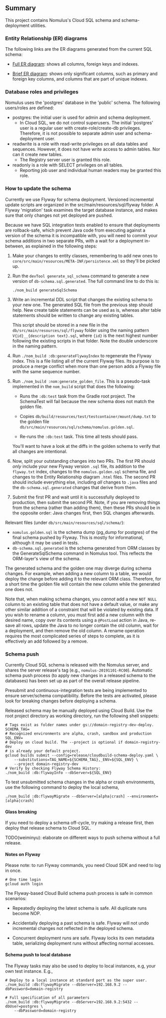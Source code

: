 ## Summary

This project contains Nomulus's Cloud SQL schema and schema-deployment
utilities.

### Entity Relationship (ER) diagrams

The following links are the ER diagrams generated from the current SQL schema:

* [Full ER diagram](https://storage.googleapis.com/domain-registry-dev-er-diagram/full_er_diagram.html): 
shows all columns, foreign keys and indexes.

* [Brief ER diagram](https://storage.googleapis.com/domain-registry-dev-er-diagram/brief_er_diagram.html): 
shows only significant columns, such as primary and foreign key columns, and 
columns that are part of unique indexes.

### Database roles and privileges

Nomulus uses the 'postgres' database in the 'public' schema. The following
users/roles are defined:

*   postgres: the initial user is used for admin and schema deployment.
    *   In Cloud SQL, we do not control superusers. The initial 'postgres' user
        is a regular user with create-role/create-db privileges. Therefore, it
        is not possible to separate admin user and schema-deployment user.
*   readwrite is a role with read-write privileges on all data tables and
    sequences. However, it does not have write access to admin tables. Nor can
    it create new tables.
    *   The Registry server user is granted this role.
*   readonly is a role with SELECT privileges on all tables.
    *   Reporting job user and individual human readers may be granted this
        role.

### How to update the schema

Currently we use Flyway for schema deployment. Versioned incremental update
scripts are organized in the src/main/resources/sql/flyway folder. A Flyway
'migration' task examines the target database instance, and makes sure that only
changes not yet deployed are pushed.

Because we have SQL integration tests enabled to ensure that deployments are
rollback-safe, which prevent Java code from executing against a version of the
schema it is incompatible with, you will need to commit your schema additions in
two separate PRs, with a wait for a deployment in-between, as explained in the
following steps:

1.  Make your changes to entity classes, remembering to add new ones to
    `core/src/main/resources/META-INF/persistence.xml` so they'll be picked up.
2.  Run the `devTool generate_sql_schema` command to generate a new version of
    `db-schema.sql.generated`. The full command line to do this is:

    `./nom_build generateSqlSchema`

3.  Write an incremental DDL script that changes the existing schema to your new
    one. The generated SQL file from the previous step should help. New create
    table statements can be used as is, whereas alter table statements should be
    written to change any existing tables.

    This script should be stored in a new file in the
    `db/src/main/resources/sql/flyway` folder using the naming pattern
    `V{id}__{description text}.sql`, where `{id}` is the next highest number
    following the existing scripts in that folder. Note the double underscore in
    the naming pattern.

4.  Run `./nom_build :db:generateFlywayIndex` to regenerate the Flyway index.
    This is a file listing all of the current Flyway files.  Its purpose is to
    produce a merge conflict when more than one person adds a Flyway file with
    the same sequence number.

5.  Run `./nom_build :nom:generate_golden_file`. This is a pseudo-task
    implemented in the `nom_build` script that does the following:

    -   Runs the `:db:test` task from the Gradle root project. The SchemaTest
        will fail because the new schema does not match the golden file.

    -   Copies `db/build/resources/test/testcontainer/mount/dump.txt` to the
        golden file `db/src/main/resources/sql/schema/nomulus.golden.sql`.

    -   Re-runs the `:db:test` task. This time all tests should pass.

    You'll want to have a look at the diffs in the golden schema to verify that
    all changes are intentional.
6.  Now, split your outstanding changes into two PRs. The first PR should _only_
    include your new Flyway version `.sql` file, its addition to the `flyway.txt`
    index, changes to the `nomulus.golden.sql` schema file, and changes to the
    Entity Relationship diagram `.html` files. The second PR should include
    everything else, including _all_ changes to `.java` files and the
    `db-schema.sql.generated` changes that derive from them.
7.  Submit the first PR and wait until it is successfully deployed to production,
    then submit the second PR. Note, if you are removing things from the schema
    (rather than adding them), then these PRs should be in the opposite order:
    Java changes first, then SQL changes afterwards.

Relevant files (under `db/src/main/resources/sql/schema/`):

*   `nomulus.golden.sql` is the schema dump (pg_dump for postgres) of the final
    schema pushed by Flyway. This is mostly for informational, although it may
    be used in tests.
*   `db-schema.sql.generated` is the schema generated from ORM classes by the
    GenerateSqlSchema command in Nomulus tool. This reflects the ORM-layer's
    view of the schema.

The generated schema and the golden one may diverge during schema changes. For
example, when adding a new column to a table, we would deploy the change before
adding it to the relevant ORM class. Therefore, for a short time the golden file
will contain the new column while the generated one does not.

Note that, when making schema changes, you _cannot_ add a new `NOT NULL` column
to an existing table that does not have a default value, or make any other
similar addition of a constraint that will be violated by existing data. If you
wish to rename a column, you must first add a new column with the desired name,
copy over its contents using a `@PostLoad` action in Java, re-save all rows,
update the Java to no longer contain the old column, wait for a deployment, and
then remove the old column. A rename operation requires the most complicated
series of steps to complete, as it is effectively an add followed by a remove.

### Schema push

Currently Cloud SQL schema is released with the Nomulus server, and shares the
server release's tag (e.g., `nomulus-20191101-RC00`). Automatic schema push
process (to apply new changes in a released schema to the databases) has been
set up as part of the overall release pipeline.

Presubmit and continuous-integration tests are being implemented to ensure
server/schema compatibility. Before the tests are activated, please look for
breaking changes before deploying a schema.

Released schema may be manually deployed using Cloud Build. Use the root
project directory as working directory, run the following shell snippets:

```shell
# Tags exist as folder names under gs://domain-registry-dev-deploy.
SCHEMA_TAG=
# Recognized environments are alpha, crash, sandbox and production
SQL_ENV=
# Deploy on cloud build. The --project is optional if domain-registry-dev
# is already your default project.
gcloud builds submit --config=release/cloudbuild-schema-deploy.yaml \
    --substitutions=TAG_NAME=${SCHEMA_TAG},_ENV=${SQL_ENV} \
    --project domain-registry-dev
# Verify by checking Flyway Schema History:
./nom_build :db:flywayInfo --dbServer=${SQL_ENV}
```

To test unsubmitted schema changes in the alpha or crash environments, use the
following command to deploy the local schema,

```shell
./nom_build :db:flywayMigrate --dbServer=[alpha|crash] --environment=[alpha|crash]
```

#### Glass breaking

If you need to deploy a schema off-cycle, try making a release first, then
deploy that release schema to Cloud SQL.

TODO(weiminyu): elaborate on different ways to push schema without a full
release.

#### Notes on Flyway

Please note: to run Flyway commands, you need Cloud SDK and need to log in once.

```shell
# One time login
gcloud auth login
```

The Flyway-based Cloud Build schema push process is safe in common scenarios:

*   Repeatedly deploying the latest schema is safe. All duplicate runs become
    NOP.

*   Accidentally deploying a past schema is safe. Flyway will not undo
    incremental changes not reflected in the deployed schema.

*   Concurrent deployment runs are safe. Flyway locks its own metadata table,
    serializing deployment runs without affecting normal accesses.

#### Schema push to local database

The Flyway tasks may also be used to deploy to local instances, e.g, your own
test instance. E.g.,

```shell
# Deploy to a local instance at standard port as the super user.
./nom_build :db:flywayMigrate --dbServer=192.168.9.2 --dbPassword=domain-registry

# Full specification of all parameters
./nom_build :db:flywayMigrate --dbServer=192.168.9.2:5432 --dbUser=postgres \
    --dbPassword=domain-registry
```

